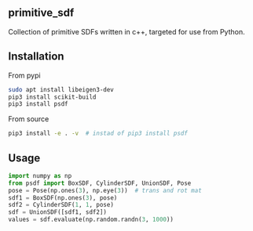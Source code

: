 ## primitive_sdf
Collection of primitive SDFs written in c++, targeted for use from Python.

## Installation
From pypi
```bash
sudo apt install libeigen3-dev
pip3 install scikit-build
pip3 install psdf
```

From source
```bash
pip3 install -e . -v  # instad of pip3 install psdf
```

## Usage

```python
import numpy as np
from psdf import BoxSDF, CylinderSDF, UnionSDF, Pose
pose = Pose(np.ones(3), np.eye(3))  # trans and rot mat
sdf1 = BoxSDF(np.ones(3), pose)
sdf2 = CylinderSDF(1, 1, pose)
sdf = UnionSDF([sdf1, sdf2])
values = sdf.evaluate(np.random.randn(3, 1000))
```
